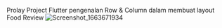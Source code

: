 Prolay 
Project Flutter pengenalan Row & Column dalam membuat layout Food Review
![Screenshot_1663671934](https://user-images.githubusercontent.com/71618052/191664219-72ee410f-902e-4a59-935f-1a3ad711fee2.png)
